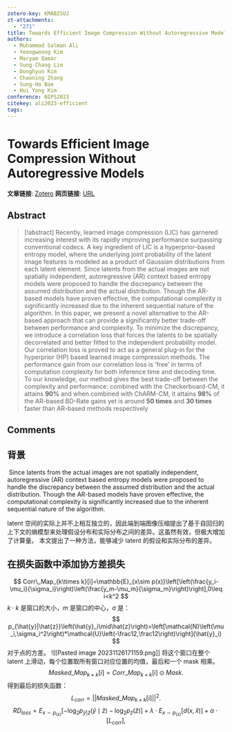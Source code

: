 ```yaml
---
zotero-key: KMABZSUJ
zt-attachments:
  - "271"
title: Towards Efficient Image Compression Without Autoregressive Models
authors:
  - Muhammad Salman Ali
  - Yeongwoong Kim
  - Maryam Qamar
  - Sung-Chang Lim
  - Donghyun Kim
  - Chaoning Zhang
  - Sung-Ho Bae
  - Hui Yong Kim
conference: NIPS2023
citekey: ali2023-efficient
tags:
---
```

# Towards Efficient Image Compression Without Autoregressive Models

**文章链接**: [Zotero](zotero://select/library/items/KMABZSUJ) 
**网页链接**: [URL](https://openreview.net/forum?id=1ihGy9vAIg)
## Abstract

>[!abstract]
>Recently, learned image compression (LIC) has garnered increasing interest with its rapidly improving performance surpassing conventional codecs. A key ingredient of LIC is a hyperprior-based entropy model, where the underlying joint probability of the latent image features is modeled as a product of Gaussian distributions from each latent element. Since latents from the actual images are not spatially independent, autoregressive (AR) context based entropy models were proposed to handle the discrepancy between the assumed distribution and the actual distribution. Though the AR-based models have proven effective, the computational complexity is significantly increased due to the inherent sequential nature of the algorithm. In this paper, we present a novel alternative to the AR-based approach that can provide a significantly better trade-off between performance and complexity. To minimize the discrepancy, we introduce a correlation loss that forces the latents to be spatially decorrelated and better fitted to the independent probability model. Our correlation loss is proved to act as a general plug-in for the hyperprior (HP) based learned image compression methods. The performance gain from our correlation loss is ‘free’ in terms of computation complexity for both inference time and decoding time. To our knowledge, our method gives the best trade-off between the complexity and performance: combined with the Checkerboard-CM, it attains **90%** and when combined with ChARM-CM, it attains **98%** of the AR-based BD-Rate gains yet is around **50 times** and **30 times** faster than AR-based methods respectively

## Comments



## 背景
 Since latents from the actual images are not spatially independent, autoregressive (AR) context based entropy models were proposed to handle the discrepancy between the assumed distribution and the actual distribution. Though the AR-based models have proven effective, the computational complexity is significantly increased due to the inherent sequential nature of the algorithm.

latent 空间的实际上并不上相互独立的，因此端到端图像压缩提出了基于自回归的上下文的熵模型来处理假设分布和实际分布之间的差异。这虽然有效，但极大增加了计算量。
本文提出了一种方法，能够减少 latent 的假设和实际分布的差异。

## 在损失函数中添加协方差损失
$$
Corr\_Map_{k\times k}[i]=\mathbb{E}_{x\sim p(x)}\left[\left(\frac{y_i-\mu_i}{\sigma_i}\right)\left(\frac{y_m-\mu_m}{\sigma_m}\right)\right],0\leq i<k^2
$$
$k\cdot k$ 是窗口的大小，$m$ 是窗口的中心，$\sigma$ 是：
$$
p_{\hat{y}|\hat{z}}\left(\hat{y}_i\mid\hat{z}\right)=\left[\mathcal{N}\left(\mu_i,\sigma_i^2\right)*\mathcal{U}\left(-\frac12,\frac12\right)\right](\hat{y}_i)
$$
对于点的方差。
![[Pasted image 20231126171159.png]]
将这个窗口在整个 latent 上滑动，每个位置取所有窗口对应位置的均值，最后和一个 mask 相乘。
$$
Masked\_Map_{k\times k}[i]=Corr\_Map_{k\times k}[i]\odot Mask.
$$
得到最后的损失函数：
$$
L_{corr}=||Masked\_Map_{k\times k}[i]||^2.
$$
$$
RD_{loss}=E_{x\sim p_{(x)}}\left[-\log_2p_{\hat{y}|\hat{z}}(\hat{y}\mid\hat{z})-\log_2p_{\hat{z}}(\hat{z})\right]+\lambda\cdot E_{x\sim p_{(x)}}[d(x,\hat{x})]+\alpha\cdot[L_{corr}],
$$
